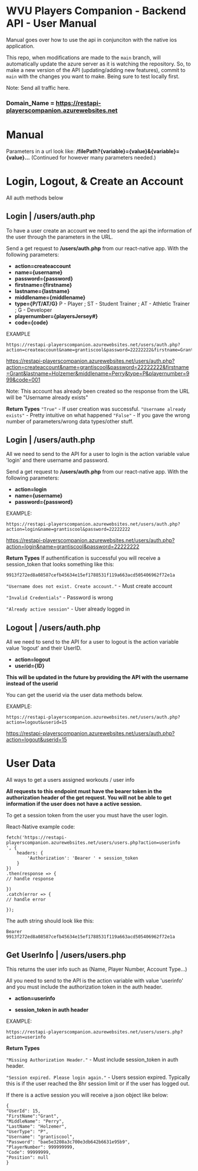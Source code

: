 

# WVU Players Companion - Backend API - User Manual
Manual goes over how to use the api in conjunciton with the native ios application.

This repo, when modifications are made to the `main` branch, will automatically update the azure server as it is watching the repository. So, to make a new version of the API (updating/adding new features), commit to `main` with the changes you want to make. Being sure to test locally first.

Note: 
Send all traffic here.
### Domain_Name = https://restapi-playerscompanion.azurewebsites.net


# Manual
Parameters in a url look like: 
**/filePath?{variable}={value}&{variable}={value}...** 
(Continued for however many parameters needed.)


# Login, Logout, & Create an Account 
All auth methods below
## Login | /users/auth.php
To have a user create an account we need to send the api the information of the user through the parameters in the URL.

Send a get request to **/users/auth.php** from our react-native app.
With the following parameters:

 - **action=createaccount**
 - **name={username}**
 - **password={password}**
 - **firstname={firstname}**
 - **lastname={lastname}**
 - **middlename={middlename}**
 - **type={P/T/AT/G}** P - Player ; ST - Student Trainer ; AT - Athletic Trainer ; G - Developer
 - **playernumber={playersJersey#}**
 - **code={code}**

EXAMPLE

    https://restapi-playerscompanion.azurewebsites.net/users/auth.php?action=createaccount&name=grantiscool&password=22222222&firstname=Grant&lastname=Holzemer&middlename=Perry&type=P&playernumber=999&code=001

https://restapi-playerscompanion.azurewebsites.net/users/auth.php?action=createaccount&name=grantiscool&password=22222222&firstname=Grant&lastname=Holzemer&middlename=Perry&type=P&playernumber=999&code=001

Note: This account has already been created so the response from the URL will be "Username already exists"

**Return Types**
`"True"` - If user creation was successful.
`"Username already exists"` - Pretty intuitive on what happened
`"False"` - If you gave the wrong number of parameters/wrong data types/other stuff.

## Login |  /users/auth.php
All we need to send to the API for a user to login is the action variable value 'login' and there username and password.

Send a get request to **/users/auth.php** from our react-native app.
With the following parameters:

 - **action=login**
 - **name={username}**
 - **password={password}**

EXAMPLE: 

    https://restapi-playerscompanion.azurewebsites.net/users/auth.php?action=login&name=grantiscool&password=22222222

https://restapi-playerscompanion.azurewebsites.net/users/auth.php?action=login&name=grantiscool&password=22222222

**Return Types**
If authentification is successful you will receive a session_token that looks something like this:

    9913f272ed8a08587cefb45634e15ef1788531f119a663acd505406962f72e1a

`"Username does not exist. Create account."` - Must create account

`"Invalid Credentials"` - Password is wrong

`"Already active session"` - User already logged in

## Logout | /users/auth.php
All we need to send to the API for a user to logout is the action variable value 'logout' and their UserID.

 - **action=logout**
 - **userid={ID}**

**This will be updated in the future by providing the API with the username instead of the userid**

You can get the userid via the user data methods below.

EXAMPLE:

    https://restapi-playerscompanion.azurewebsites.net/users/auth.php?action=logout&userid=15
https://restapi-playerscompanion.azurewebsites.net/users/auth.php?action=logout&userid=15



# User Data
All ways to get a users assigned workouts / user info

**All requests to this endpoint must have the bearer token in the authorization header of the get request. You will not be able to get information if the user does not have a active session.**

To get a session token from the user you must have the user login.

React-Native example code:

    fetch('https://restapi-playerscompanion.azurewebsites.net/users/users.php?action=userinfo
    ', {
    	headers: {
    		'Authorization': 'Bearer ' + session_token
    	}
    })
    .then(response => {
    // handle response
    
    })
    .catch(error => {
    // handle error
    
    });

The auth string should look like this:

    Bearer 9913f272ed8a08587cefb45634e15ef1788531f119a663acd505406962f72e1a

## Get UserInfo | /users/users.php
This returns the user info such as (Name, Player Number, Account Type...)

All you need to send to the API is the action variable with value 'userinfo' and you must include the authorization token in the auth header.

 - **action=userinfo**
+ **session_token in auth header**

EXAMPLE: 

    https://restapi-playerscompanion.azurewebsites.net/users/users.php?action=userinfo

**Return Types**

`"Missing Authorization Header."` - Must include session_token in auth header.

`"Session expired. Please login again."` - Users session expired. Typically this is if the user reached the 8hr session limit or if the user has logged out.

If there is a active session you will receive a json object like below:

    {
    "UserId": 15,
    "FirstName":"Grant",
    "MiddleName": "Perry",
    "LastName": "Holzemer",
    "UserType": "P",
    "Username": "grantiscool",
    "Password": "bae5e3208a3c700e3db642b6631e95b9",
    "PlayerNumber": 999999999,
    "Code": 99999999,
    "Position": null
    }



